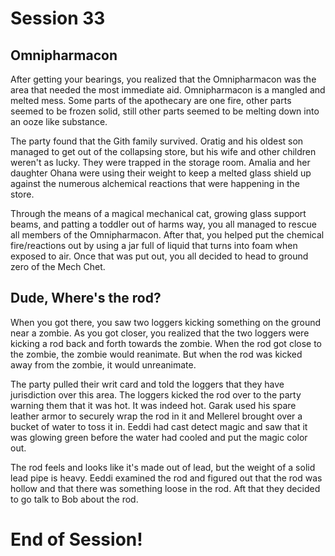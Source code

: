 # Session 33

## Omnipharmacon

After getting your bearings, you realized that the Omnipharmacon was the area that needed the most immediate aid. Omnipharmacon is a mangled and melted mess. Some parts of the apothecary are one fire, other parts seemed to be frozen solid, still other parts seemed to be melting down into an ooze like substance. 

The party found that the Gith family survived. Oratig and his oldest son managed to get out of the collapsing store, but his wife and other children weren't as lucky. They were trapped in the storage room. Amalia and her daughter Ohana were using their weight to keep a melted glass shield up against the numerous alchemical reactions that were happening in the store. 

Through the means of a magical mechanical cat, growing glass support beams, and patting a toddler out of harms way, you all managed to rescue all members of the Omnipharmacon. After that, you helped put the chemical fire/reactions out by using a jar full of liquid that turns into foam when exposed to air. Once that was put out, you all decided to head to ground zero of the Mech Chet. 

## Dude, Where's the rod?

When you got there, you saw two loggers kicking something on the ground near a zombie. As you got closer, you realized that the two loggers were kicking a rod back and forth towards the zombie. When the rod got close to the zombie, the zombie would reanimate. But when the rod was kicked away from the zombie, it would unreanimate. 

The party pulled their writ card and told the loggers that they have jurisdiction over this area. The loggers kicked the rod over to the party warning them that it was hot. It was indeed hot. Garak used his spare leather armor to securely wrap the rod in it and Mellerel brought over a bucket of water to toss it in. Eeddi had cast detect magic and saw that it was glowing green before the water had cooled and put the magic color out. 

The rod feels and looks like it's made out of lead, but the weight of a solid lead pipe is heavy. Eeddi examined the rod and figured out that the rod was hollow and that there was something loose in the rod. Aft that they decided to go talk to Bob about the rod. 

# End of Session!